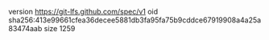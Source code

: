 version https://git-lfs.github.com/spec/v1
oid sha256:413e99661cfea36decee5881db3fa95fa75b9cddce67919908a4a25a83474aab
size 1259

